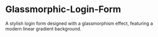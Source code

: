 # Glassmorphic-Login-Form
A stylish login form designed with a glassmorphism effect, featuring a modern linear gradient background.
